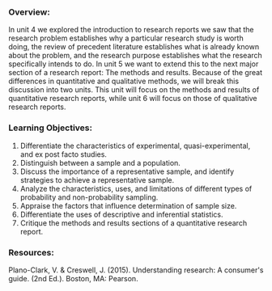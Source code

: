 ### Overview:

In unit 4 we explored the introduction to research reports we saw that the research problem establishes why a particular research study is worth doing, the review of precedent literature establishes what is already known about the problem, and the research purpose establishes what the research specifically intends to do.  In unit 5 we want to extend this to the next major section of a research report:  The methods and results.  Because of the great differences in quantitative and qualitative methods, we will break this discussion into two units.  This unit will focus on the methods and results of quantitative research reports, while unit 6 will focus on those of qualitative research reports.

### Learning Objectives:

1. Differentiate the characteristics of experimental, quasi-experimental, and ex post facto studies. 
2. Distinguish between a sample and a population. 
3. Discuss the importance of a representative sample, and identify strategies to achieve a representative sample. 
4. Analyze the characteristics, uses, and limitations of different types of probability and non-probability sampling. 
5. Appraise the factors that influence determination of sample size. 
6. Differentiate the uses of descriptive and inferential statistics. 
7. Critique the methods and results sections of a quantitative research report.

### Resources:

Plano-Clark, V. & Creswell, J. \(2015\). Understanding research: A consumer's guide. \(2nd Ed.\). Boston, MA: Pearson.



### 



